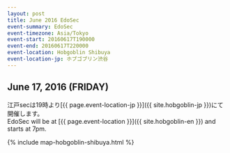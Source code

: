 ```yaml
---
layout: post
title: June 2016 EdoSec
event-summary: EdoSec
event-timezone: Asia/Tokyo
event-start: 20160617T190000
event-end: 20160617T220000
event-location: Hobgoblin Shibuya
event-location-jp: ホブゴブリン渋谷
---
```


<h2>June 17, 2016 (FRIDAY)</h2>

江戸secは19時より[{{ page.event-location-jp }}]({{ site.hobgoblin-jp }})にて開催します。<br>
EdoSec will be at [{{ page.event-location }}]({{ site.hobgoblin-en }}) and starts at 7pm.<br>

{% include map-hobgoblin-shibuya.html %}